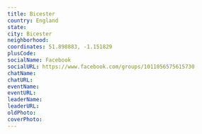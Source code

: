 ```yaml
---
title: Bicester
country: England
state: 
city: Bicester
neighborhood: 
coordinates: 51.898883, -1.151829
plusCode:
socialName: Facebook
socialURL: https://www.facebook.com/groups/1011056575615730
chatName:
chatURL:
eventName:
eventURL:
leaderName:
leaderURL:
oldPhoto: 
coverPhoto:
---
```

